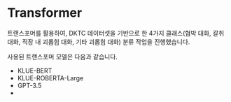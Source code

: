 # Transformer

트랜스포머를 활용하여, DKTC 데이터셋을 기반으로 한 4가지 클래스(협박 대화, 갈취 대화, 직장 내 괴롭힘 대화, 기타 괴롭힘 대화) 분류 작업을 진행했습니다.   

사용된 트랜스포머 모델은 다음과 같습니다.
- KLUE-BERT
- KLUE-ROBERTA-Large
- GPT-3.5
- 
